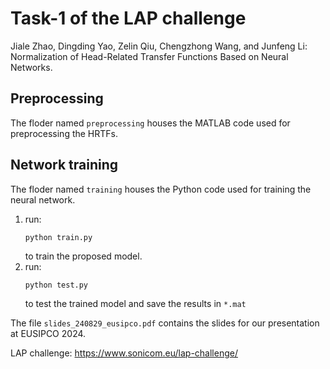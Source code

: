 # Task-1 of the LAP challenge
Jiale Zhao, Dingding Yao, Zelin Qiu, Chengzhong Wang, and Junfeng Li: Normalization of Head-Related Transfer Functions Based on Neural Networks.

## Preprocessing
The floder named `preprocessing` houses the MATLAB code used for preprocessing the HRTFs.

## Network training
The floder named `training` houses the Python code used for training the neural network.
1. run:
   ```
   python train.py
   ```
   to train the proposed model.
2. run:
   ```
   python test.py
   ```
   to test the trained model and save the results in `*.mat`


The file `slides_240829_eusipco.pdf` contains the slides for our presentation at EUSIPCO 2024.

LAP challenge:
https://www.sonicom.eu/lap-challenge/
